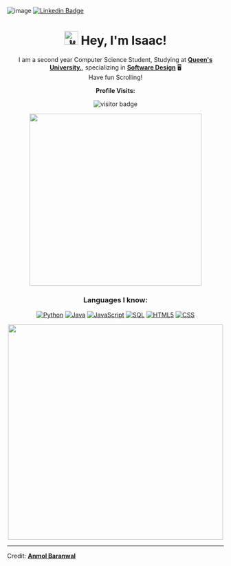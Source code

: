 ![image](https://github.com/i-ouellette/i-ouellette/assets/157050094/8a4eab11-47fd-4570-a199-00a08d210791)
[![Linkedin Badge](https://img.shields.io/badge/-LinkedIn-blue?style=flat-square&logo=Linkedin&logoColor=white&link=https://www.linkedin.com/in/isaac-ouellette-/)](https://www.linkedin.com/in/isaac-ouellette-/)
<h1 align="center"><picture>
  <source srcset="https://fonts.gstatic.com/s/e/notoemoji/latest/270c_fe0f/512.webp" type="image/webp">
  <img src="https://fonts.gstatic.com/s/e/notoemoji/latest/270c_fe0f/512.gif" alt="✌" width="32" height="32">
</picture>Hey, I'm Isaac!</h1>

<p align="center" width="150px">I am a second year Computer Science Student, Studying at <a href="https://www.queensu.ca/"><b>Queen's University.</b></a>, specializing in <a href= "https://www.cs.queensu.ca/undergraduate/programs/options/data-analytics.php"><b>Software Design</b></a> 🖥️ <br> Have fun Scrolling!</p>
<p align="center"><b>Profile Visits:</b></p>
<p align="center"><img src="https://profile-counter.glitch.me/%7Bi-ouellette%7D/count.svg" alt="visitor badge"/></p>
<p align="center" ><img src="https://github-readme-stats.vercel.app/api?username=i-ouellette&count_private=true&show_icons=true&&theme=blue_navy&include_all_commits=true" width="400"></p> 

<h3 align="center"> Languages I know:</h3>
<div align="center">
  
<a href="">![Python](https://img.shields.io/badge/python-3670A0?style=for-the-badge&logo=python&logoColor=ffdd54)</a>
<a href="">![Java](https://img.shields.io/badge/Java-ED8B00?style=for-the-badge&logo=openjdk&logoColor=white)</a>
<a href="">![JavaScript](https://img.shields.io/badge/JavaScript-323330?style=for-the-badge&logo=javascript&logoColor=F7DF1E)</a>
<a href="">![SQL](https://img.shields.io/badge/MySQL-00000F?style=for-the-badge&logo=mysql&logoColor=white)</a>
<a href="">![HTML5](https://img.shields.io/badge/HTML5-E34F26?style=for-the-badge&logo=html5&logoColor=white)</a>
<a href="">![CSS](https://img.shields.io/badge/CSS-239120?&style=for-the-badge&logo=css3&logoColor=white)</a>

</div>
<p align="center"><img src="https://user-images.githubusercontent.com/74038190/225813708-98b745f2-7d22-48cf-9150-083f1b00d6c9.gif" width="500"><br></p>

---

Credit: <a href="https://github.com/Anmol-Baranwal"><b>Anmol Baranwal</b></a>
